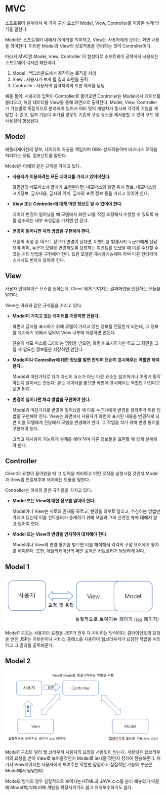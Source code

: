# MVC

소프트웨어 설계에서 세 가지 구성 요소인 Model, View, Controller를 이용한 설계 방식을 말한다.

Model은 소프트웨어 내에서 데이터를 의미하고, View는 사용자에게 보이는 화면 내용을 의미한다. 이러한 Model과 View의 상호작용을 관리하는 것이 Controller이다.

따라서 MVC란 Model, View, Controller 의 합성어로 소프트웨어 공학에서 사용되는 소프트웨어 디자인 패턴이다.

1.  Model : 백그라운드에서 동작하는 로직을 처리
2.  View : 사용자가 보게 될 결과 화면을 출력
3.  Controller : 사용자의 입력처리와 흐름 제어를 담당

예를 들어, 사용자의 입력이 Controller로 들어오면 Controller는 Model에서 데이터를 불러오고, 해당 데이터를 View를 통해 화면으로 출력한다. Model, View, Controller가 기능별로 독립적으로 분리되어 있어서 여러 명의 개발자가 동시에 각각의 기능을 개발할 수 있고, 일부 기능이 추가될 경우도 기존의 구성 요소를 재사용할 수 있어 코드 재사용성이 향상된다.



## Model

애플리케이션의 정보, 데이터의 가공을 책임지며 DB와 상호작용하며 비즈니스 로직을 처리하는 모듈, 컴포넌트를 말한다.

Model은 아래와 같은 규칙을 가지고 있다.

-   **사용자가 이용하려는 모든 데이터를 가지고 있어야한다.**

    화면안의 네모박스에 글자가 표현된다면, 네모박스의 화면 위치 정보, 네모박스의 크기정보, 글자내용, 글자의 위치, 글자의 포맷 정보 등을 가지고 있어야 한다.

-   **View 또는 Controller에 대해 어떤 정보도 알 수 없어야 한다.**

    데이터 변경이 일어났을 때 모델에서 화면 UI를 직접 조정해서 수정할 수 있도록 뷰를 참조하는 내부 속성값을 가지면 안 된다.

-   **변경이 일어나면 처리 방법을 구현해야 한다.**

    모델의 속성 중 텍스트 정보가 변경이 된다면, 이벤트를 발생시켜 누군가에게 전달해야 하며, 누군가 모델을 변경하도록 요청하는 이벤트를 보냈을 때 이를 수신할 수 있는 처리 방법을 구현해야 한다. 또한 모델은 재사용가능해야 하며 다른 인터페이스에서도 변하지 않아야 한다.



## View

사용자 인터페이스 요소를 뜻하는데, Client 에게 보여지는 결과화면을 반환하는 모듈을 말한다.

View는 아래와 같은 규칙들을 가지고 있다.

-   **Model이 가지고 있는 데이터를 저장하면 안된다.**

    화면에 글자를 표시하기 위해 모델이 가지고 있는 정보를 전달받게 되는데, 그 정보를 유지하기 위해서 임의의 View 내부에 저장하면 안된다.

    단순히 네모 박스를 그리라는 명령을 받으면, 화면에 표시하기만 하고 그 화면을 그릴 때 필요한 정보들은 저장하면 안된다.

-   **Model이나 Controller에 대한 정보를 알면 안되며 단순히 표시해주는 역할만 해야한다.**

    Model과 마찬가지로 자기 자신의 요소가 아닌 다른 요소는 참조하거나 어떻게 동작하는지 알아서는 안된다. 뷰는 데이터를 받으면 화면에 표시해주는 역할만 가진다고 보면 된다.

-   **변경이 일어나면 처리 방법을 구현해야 한다.**

    Model과 마찬가지로 변경이 일어났을 때 이를 누군가에게 변경을 알려주기 위한 방법을 구현해야 한다. View는 화면에서 사용자가 화면에 표시된 내용을 변경하게 되면 이를 모델에게 전달해서 모델을 변경해야 한다. 그 작업을 하기 위해 변경 통지를 구현해야 한다.

    그리고 재사용이 가능하게 설계를 해야 하며 다른 정보들을 표현할 때 쉽게 설계해야 한다.



## Controller

Client의 요청이 들어왔을 때 그 입력을 처리하고 어떤 로직을 실행시킬 것인지 Model과 View를 연결해주며 제어하는 모듈을 말한다.

Controller는 아래와 같은 규칙들을 가지고 있다.

-   **Model 또는 View에 대한 정보를 알아야 한다.**

    Model이나 View는 서로의 존재를 모르고, 변경을 외부로 알리고, 수신하는 방법만 가지고 있는데 이를 컨트롤러가 중재하기 위해 모델과 그에 관련된 뷰에 대해서 알고 있어야 한다.

-   **Model 또는 View의 변경을 인지하여 대처해야 한다.**

    Model이나 View의 변경 통지를 받으면 이를 해석해서 각각의 구성 요소에게 통지를 해야한다. 또한, 애플리케이션의 메인 로직은 컨트롤러가 담당하게 된다.

## Model 1

![MVC_Pattern](img/MVC_Pattern.png)

Model1 구조는 사용자의 요청을 JSP가 전부 다 처리하는 방식이다. 클라이언트의 요청을 받은 JSP는 자바빈이나 서비스 클래스를 사용하여 웹브라우저가 요청한 작업을 처리하고 그 결과를 출력해준다.





## Model 2

![MVC_Pattern2](img/MVC_Pattern2.png)

Model1 구조와 달리 웹 브라우저 사용자의 요청을 서블릿이 받는다. 서블릿은 웹브라우저의 요청을 받아 View로 보여줄것인지 Model로 보내줄 것인지 정하여 전송해준다. 여기서 View페이지는 사용자에게 보여주는 역할만 담당하고 실질적인 기능의 부분은 Model에서 담당한다.

Model2 방식의 경우 실질적으로 보여지는 HTML과 JAVA 소스를 분리 해놓았기 때문에 Model1방식에 비해 개발을 확장시키기도 쉽고 유지보수하기도 쉽다.